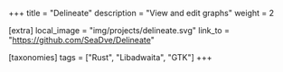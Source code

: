 +++
title = "Delineate"
description = "View and edit graphs"
weight = 2

[extra]
local_image = "img/projects/delineate.svg"
link_to = "https://github.com/SeaDve/Delineate"

[taxonomies]
tags = ["Rust", "Libadwaita", "GTK"]
+++
